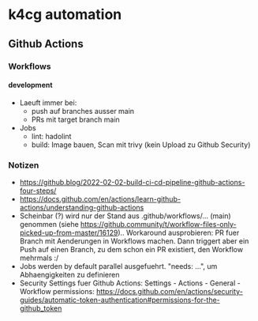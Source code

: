 # k4cg automation

## Github Actions

### Workflows

#### development

* Laeuft immer bei:
  * push auf branches ausser main
  * PRs mit target branch main
* Jobs
  * lint: hadolint
  * build: Image bauen, Scan mit trivy (kein Upload zu Github Security)

### Notizen

* https://github.blog/2022-02-02-build-ci-cd-pipeline-github-actions-four-steps/
* https://docs.github.com/en/actions/learn-github-actions/understanding-github-actions
* Scheinbar (?) wird nur der Stand aus .github/workflows/... (main) genommen (siehe https://github.community/t/workflow-files-only-picked-up-from-master/16129).. Workaround ausprobieren: PR fuer Branch mit Aenderungen in Workflows machen. Dann triggert aber ein Push auf einen Branch, zu dem schon ein PR existiert, den Workflow mehrmals :/
* Jobs werden by default parallel ausgefuehrt. "needs: ...", um Abhaengigkeiten zu definieren
* Security Settings fuer Github Actions: Settings - Actions - General - Workflow permissions: https://docs.github.com/en/actions/security-guides/automatic-token-authentication#permissions-for-the-github_token
